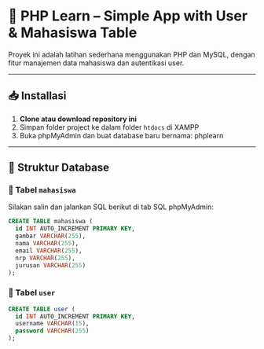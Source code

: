 # 📘 PHP Learn – Simple App with User & Mahasiswa Table

Proyek ini adalah latihan sederhana menggunakan PHP dan MySQL, dengan fitur manajemen data mahasiswa dan autentikasi user.

---

## 📥 Installasi

1. **Clone atau download repository ini**
2. Simpan folder project ke dalam folder `htdocs` di XAMPP
3. Buka phpMyAdmin dan buat database baru bernama: phplearn


---

## 🧱 Struktur Database

### 🔹 Tabel `mahasiswa`

Silakan salin dan jalankan SQL berikut di tab SQL phpMyAdmin:

```sql
CREATE TABLE mahasiswa (
  id INT AUTO_INCREMENT PRIMARY KEY,
  gambar VARCHAR(255),
  nama VARCHAR(255),
  email VARCHAR(255),
  nrp VARCHAR(255),
  jurusan VARCHAR(255)
);
```

### 🔹 Tabel `user`

```sql
CREATE TABLE user (
  id INT AUTO_INCREMENT PRIMARY KEY,
  username VARCHAR(15),
  password VARCHAR(255)
);
```
